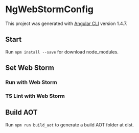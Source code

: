 # NgWebStormConfig

This project was generated with [Angular CLI](https://github.com/angular/angular-cli) version 1.4.7.

## Start

Run `npm install --save` for download node_modules.

## Set Web Storm

### Run with Web Storm

### TS Lint with Web Storm

## Build AOT

Run `npm run build_aot` to generate a build AOT folder at dist.
